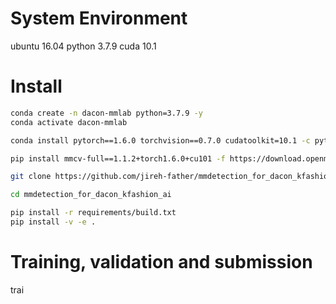 # System Environment
ubuntu 16.04
python 3.7.9
cuda 10.1

# Install
```bash
conda create -n dacon-mmlab python=3.7.9 -y
conda activate dacon-mmlab

conda install pytorch==1.6.0 torchvision==0.7.0 cudatoolkit=10.1 -c pytorch -y

pip install mmcv-full==1.1.2+torch1.6.0+cu101 -f https://download.openmmlab.com/mmcv/dist/index.html

git clone https://github.com/jireh-father/mmdetection_for_dacon_kfashion_ai.git

cd mmdetection_for_dacon_kfashion_ai

pip install -r requirements/build.txt
pip install -v -e .
```

# Training, validation and submission
 trai   
